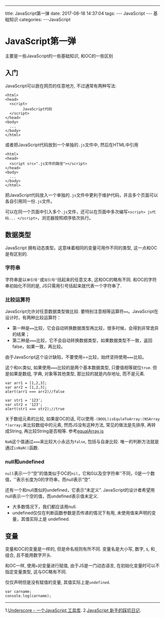 ---
title: JavaScript第一弹
date: 2017-08-18 14:37:04
tags:
			--- JavaScript
			--- 基础知识
categories:
	---JavaScript

# JavaScript第一弹

主要是一些JavaScript的一些基础知识, 和OC的一些区别

## 入门

JavaScript可以嵌在网页的任意地方, 不过通常有两种写法:

```
<html>
<head>
  <script>
		JavaScript代码
  </script>
</head>
<body>
  ...
</body>
</html>
```

或者把JavaScript代码放到一个单独的`.js`文件中, 然后在HTML中引用

```
<html>
<head>
  <script src=".js文件的路径"></script>
</head>
<body>
  ...
</body>
</html>
```


把JavaScript代码放入一个单独的`.js`文件中更利于维护代码，并且多个页面可以各自引用同一份`.js`文件。

可以在同一个页面中引入多个`.js`文件，还可以在页面中多次编写`<script> js代码... </script>`，浏览器按照顺序依次执行。

## 数据类型

JavaScript 拥有动态类型。这意味着相同的变量可用作不同的类型, 这一点和OC是有区别的.

### 字符串

字符串是以`单引号'`或`双引号"`括起来的任意文本, 这和OC的略有不同. 和OC的字符串初始化不同的是, JS只需用引号括起来就代表一个字符串了.

### 比较运算符

JavaScript允许对任意数据类型做比较. 要特别注意相等运算符`==`。JavaScript在设计时，有两种比较运算符：

* 第一种是`==`比较，它会自动转换数据类型再比较，很多时候，会得到非常诡异的结果；
* 第二种是`===`比较，它不会自动转换数据类型，如果数据类型不一致，返回false，如果一致，再比较。

由于JavaScript这个设计缺陷，不要使用==比较，始终坚持使用`===`比较。

这个和`OC`类似, 如果使用`===`比较的是两个基本数据类型, 只要值相等就位`true`. 但是如果是数组, 字典, 对象等其他类型, 那比较的就是内存地址, 而不是元素.

```
var arr1 = [1,2,3];
var arr2 = [1,2,3];
alert(arr1 === arr2)//false

var str1 = '123';
var str2 = '123';
alert(str1 === str2);//true
```

关于数组元素的比较, 如果是OC的话, 可以使用`-(BOOL)isEquleToArray:(NSArray *)array;`来比较数组中的元素, 然而JS没有这种方法, 常见的做法是先排序, 再转成String, 再比较String是否相等. 参考[equalArray.js](https://gist.github.com/smallnewer/6535788)

`NaN`这个值通过`===`来比较大小永远为`false`, 包括与自身比较. 唯一的判断方法就是通过`isNaN()`函数.

### null和undefined

`null`表示一个“空”的值类似于OC的`nil`，它和0以及空字符串''不同，0是一个数值，''表示长度为0的字符串，而null表示“空”.

还有一个和null类似的undefined，它表示“未定义”. JavaScript的设计者希望用null表示一个空的值，而undefined表示值未定义.

* 大多数情况下，我们都应该用null.
* undefined仅仅在判断函数参数是否传递的情况下有用, 未使用值来声明的变量，其值实际上是 undefined.


## 变量

变量和OC的变量是一样的, 但是命名规则有所不同. 变量名是大小写, 数字, `$`, 和`_`组合, 且不能用数字开头. 

和OC一样, 使用`=`对变量进行赋值, 由于JS是一门动态语言, 在初始化变量时可以不指定变量类型, 这与OC略有不同.

仅仅声明但是没有赋值的变量, 其值实际上是`undefined`.
```
var carname;
console.log(carname);
```

----
1.[Underscore - 一个JavaScript 工具库](http://www.bootcss.com/p/underscore/).
2.[JavaScript 新手的踩坑日记](https://halfrost.com/lost_in_javascript/).